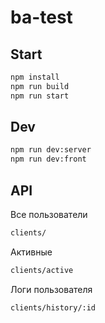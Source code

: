 # ba-test

## Start

```sh
npm install
npm run build
npm run start
```

## Dev

```sh
npm run dev:server
npm run dev:front
```

## API

Все пользователи

```sh
clients/
```

Активные

```sh
clients/active
```

Логи пользователя

```sh
clients/history/:id
```
